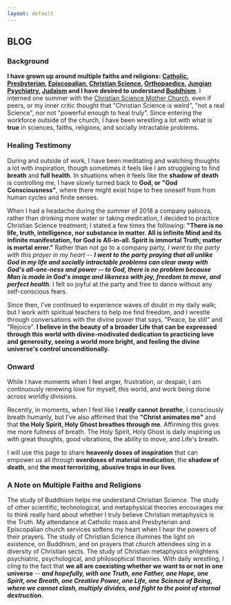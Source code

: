 ```yaml
---
layout: default
---
```


## BLOG
### Background
**I have grown up around multiple faiths and religions: [Catholic](https://www.catholic.org/), [Presbyterian](https://www.presbyterianmission.org/), [Episcopalian](https://www.episcopalchurch.org/library/topics/worldwide), [Christian Science](https://www.marybakereddylibrary.org/), [Orthopaedics](https://www.aaos.org/Default.aspx?ssopc=1), [Jungian Psychiatry](http://jungiansociety.org/), [Judaism](http://www.worldjewishcongress.org/en) and I have desired to understand [Buddhism](http://www.buddhanet.net/)**. I interned one summer with the [Christian Science Mother Church](https://www.christianscience.com/find-us/visit-the-mother-church), even if peers, or my inner critic thought that "Christian Science is weird", "not a real Science", nor not "powerful enough to heal truly". Since entering the workforce outside of the church, I have been wrestling a lot with what is **true** in sciences, faiths, religions, and socially intractable problems.

### Healing Testimony
During and outside of work, I have been meditating and watching thoughts a lot with inspiration, though sometimes it feels like I am struggleing to find **breath** and **full health**. In situations when it feels like the **shadow of death** is controlling me, I have slowly turned back to **God, or "God Consciousness"**, where there might exist hope to free oneself from from human cycles and finite senses. 

When I had a headache during the summer of 2018 a company palooza, rather than drinking more water or taking medication, I decided to practice Christian Science treatment; I stated a few times the following: **"There is no life, truth, intelligence, nor substance in matter. All is infinite Mind and its infinite manifestation, for God is All-in-all. Spirit is immortal Truth; matter is mortal error."** Rather than not go to a company party, *I went to the party with this prayer in my heart -- **I went to the party praying that all unlike God in my life and socially intractable problems can clear away with God's all-one-ness and power -- to God, there is no problem because Man is made in God's image and likeness with joy, freedom to move, and perfect health***. I felt so joyful at the party and free to dance without any self-conscious fears. 

Since then, I've continued to experience waves of doubt in my daily walk; but I work with spiritual teachers to help me find freedom, and I wrestle through conversations with the divine power that says, "Peace, be still" and "Rejoice". **I believe in the beauty of a broader Life that can be expressed through this world with divine-modivated dedication to practicing love and generosity, seeing a world more bright, and feeling the divine universe's control unconditionally.** 

### Onward
While I have moments when I feel anger, frustration, or despair, I am continuously renewing love for myself, this world, and work being done across worldly divisions.

Recently, in moments, when I feel like I ***really*** **cannot** ***breathe***, I consciously breath humanly, but I've also affirmed that the **"Christ animates me"** and that **the Holy Spirit, Holy Ghost breathes through me**. Affirming this gives me more fullness of breath. The Holy Spirit, Holy Ghost is daily inspiring us with great thoughts, good vibrations, the ability to move, and Life's breath.

I will use this page to share **heavenly doses of inspiration** that can empower us all through **overdoses of material medication**, the **shadow of death**, and **the most terrorizing, abusive traps in our lives**.

### A Note on Multiple Faiths and Religions 
The study of Buddhism helps me understand Christian Science. The study of other scientific, technological, and metaphysical theories encourages me to think really hard about whether I truly believe Christian metaphysics is the Truth. My attendance at Catholic mass and Presbyterian and Episcopalian church services softens my heart when I hear the powers of their prayers. The study of Christian Science illumines the light on existence, on Buddhism, and on prayers that church attendees sing in a diversity of Christian sects. The study of Christian metaphysics enlightens psychiatric, psychological, and philosophical theories. With daily wrestling, I cling to the fact that **we all are coexisting whether we want to or not in one universe** -- ***and hopefully, with one Truth, one Father, one Hope, one Spirit, one Breath, one Creative Power, one Life, one Science of Being, where we cannot clash, multiply divides, and fight to the point of eternal destruction.***


<br>

